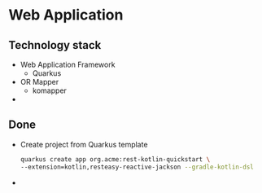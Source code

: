 # Web Application

## Technology stack

- Web Application Framework
    - Quarkus
- OR Mapper
    - komapper
- 

## Done

- Create project from Quarkus template

    ```bash
    quarkus create app org.acme:rest-kotlin-quickstart \
    --extension=kotlin,resteasy-reactive-jackson --gradle-kotlin-dsl
    ```

- 
